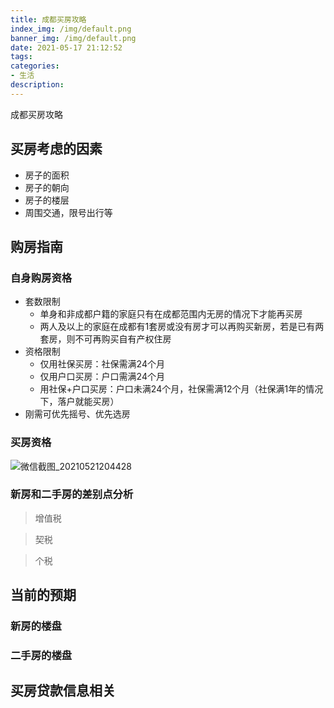 ```yaml
---
title: 成都买房攻略
index_img: /img/default.png
banner_img: /img/default.png
date: 2021-05-17 21:12:52
tags:
categories:
- 生活
description:
---
```


成都买房攻略

<!-- more -->

## 买房考虑的因素
- 房子的面积
- 房子的朝向
- 房子的楼层
- 周围交通，限号出行等
## 购房指南

### 自身购房资格

- 套数限制
  - 单身和非成都户籍的家庭只有在成都范围内无房的情况下才能再买房
  - 两人及以上的家庭在成都有1套房或没有房才可以再购买新房，若是已有两套房，则不可再购买自有产权住房
- 资格限制
  - 仅用社保买房：社保需满24个月
  - 仅用户口买房：户口需满24个月
  - 用社保+户口买房：户口未满24个月，社保需满12个月（社保满1年的情况下，落户就能买房）
- 刚需可优先摇号、优先选房

### 买房资格

![微信截图_20210521204428](https://file.hyqup.cn/img/%E5%BE%AE%E4%BF%A1%E6%88%AA%E5%9B%BE_20210521204428.png)

### 新房和二手房的差别点分析

> 增值税 

> 契税 

> 个税  

## 当前的预期
### 新房的楼盘
### 二手房的楼盘

## 买房贷款信息相关

